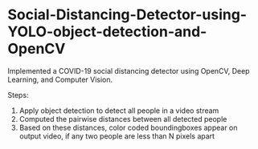# Social-Distancing-Detector-using-YOLO-object-detection-and-OpenCV
Implemented a COVID-19 social distancing detector using OpenCV, Deep Learning, and Computer Vision.

Steps:
1. Apply object detection to detect all people in a video stream
2. Computed the pairwise distances between all detected people
3. Based on these distances, color coded boundingboxes appear on output video, if any two people are less than N pixels apart
